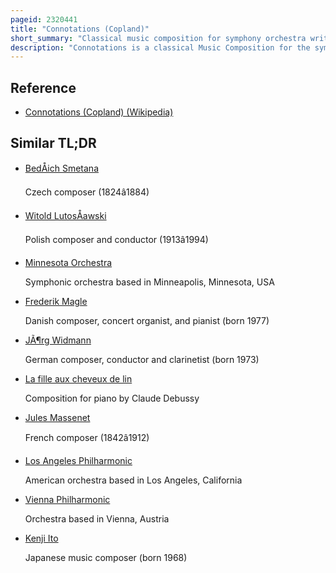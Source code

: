 ```yaml
---
pageid: 2320441
title: "Connotations (Copland)"
short_summary: "Classical music composition for symphony orchestra written by American composer Aaron Copland"
description: "Connotations is a classical Music Composition for the symphonic Orchestra written by the american Composer Aaron Copland. Commissioned in 1962 by leonard Bernstein to commemorate the Opening of the philharmonic Hall in new York City united States this Piece marks a Departure from Copland's Populist Period which began with el Saln Mxico in 1936 and includes Works he is most famous for such as. It represents a Return to a more dissonant Style of Composition in which copland wrote from the End of his Studies with the french Pedagogue Nadia Boulanger and was returned from Europe in 1924 until the great Depression. It was also Copland's first dodecaphonic Work for Orchestra which he disregarded until he heard the Music of french Composer Pierre Boulez and adapted the Method for himself in his Piano Quartet of 1950. While the Composer had produced other contemporary orchestral Works to Connotations it was his first purely symphonic Work since his third symphonic."
---
```


## Reference

- [Connotations (Copland) (Wikipedia)](https://en.wikipedia.org/?curid=2320441)

## Similar TL;DR

- [BedÅich Smetana](/tldr/en/bedrich-smetana)

  Czech composer (1824â1884)

- [Witold LutosÅawski](/tldr/en/witold-lutosawski)

  Polish composer and conductor (1913â1994)

- [Minnesota Orchestra](/tldr/en/minnesota-orchestra)

  Symphonic orchestra based in Minneapolis, Minnesota, USA

- [Frederik Magle](/tldr/en/frederik-magle)

  Danish composer, concert organist, and pianist (born 1977)

- [JÃ¶rg Widmann](/tldr/en/jorg-widmann)

  German composer, conductor and clarinetist (born 1973)

- [La fille aux cheveux de lin](/tldr/en/la-fille-aux-cheveux-de-lin)

  Composition for piano by Claude Debussy

- [Jules Massenet](/tldr/en/jules-massenet)

  French composer (1842â1912)

- [Los Angeles Philharmonic](/tldr/en/los-angeles-philharmonic)

  American orchestra based in Los Angeles, California

- [Vienna Philharmonic](/tldr/en/vienna-philharmonic)

  Orchestra based in Vienna, Austria

- [Kenji Ito](/tldr/en/kenji-ito)

  Japanese music composer (born 1968)
